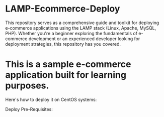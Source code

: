 # LAMP-Ecommerce-Deploy
This repository serves as a comprehensive guide and toolkit for deploying e-commerce applications using the LAMP stack (Linux, Apache, MySQL, PHP). Whether you're a beginner exploring the fundamentals of e-commerce development or an experienced developer looking for deployment strategies, this repository has you covered.

# This is a sample e-commerce application built for learning purposes.

Here's how to deploy it on CentOS systems:

Deploy Pre-Requisites:
